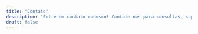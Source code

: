 ```yaml
---
title: "Contato"
description: "Entre em contato conosco! Contate-nos para consultas, suporte ou feedback."
draft: false
---
```

